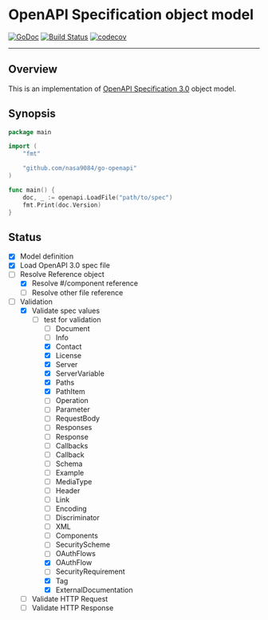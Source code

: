 OpenAPI Specification object model
===

[![GoDoc](https://godoc.org/github.com/nasa9084/go-openapi?status.svg)](https://godoc.org/github.com/nasa9084/go-openapi)
[![Build Status](https://travis-ci.org/nasa9084/go-openapi.svg?branch=master)](https://travis-ci.org/nasa9084/go-openapi)
[![codecov](https://codecov.io/gh/nasa9084/go-openapi/branch/master/graph/badge.svg)](https://codecov.io/gh/nasa9084/go-openapi)

---

## Overview

This is an implementation of [OpenAPI Specification 3.0](https://github.com/OAI/OpenAPI-Specification) object model.

## Synopsis

``` go
package main

import (
    "fmt"

    "github.com/nasa9084/go-openapi"
)

func main() {
    doc, _ := openapi.LoadFile("path/to/spec")
    fmt.Print(doc.Version)
}
```

## Status

* [x] Model definition
* [x] Load OpenAPI 3.0 spec file
* [ ] Resolve Reference object
  * [x] Resolve #/component reference
  * [ ] Resolve other file reference
* [ ] Validation
  * [x] Validate spec values
    * [ ] test for validation
      * [ ] Document
      * [ ] Info
      * [x] Contact
      * [x] License
      * [x] Server
      * [x] ServerVariable
      * [x] Paths
      * [x] PathItem
      * [ ] Operation
      * [ ] Parameter
      * [ ] RequestBody
      * [ ] Responses
      * [ ] Response
      * [ ] Callbacks
      * [ ] Callback
      * [ ] Schema
      * [ ] Example
      * [ ] MediaType
      * [ ] Header
      * [ ] Link
      * [ ] Encoding
      * [ ] Discriminator
      * [ ] XML
      * [ ] Components
      * [ ] SecurityScheme
      * [ ] OAuthFlows
      * [x] OAuthFlow
      * [ ] SecurityRequirement
      * [x] Tag
      * [x] ExternalDocumentation
  * [ ] Validate HTTP Request
  * [ ] Validate HTTP Response
